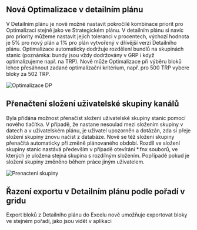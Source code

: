 ﻿---
categories: [fenix]
layout: fenix
---
## Nová Optimalizace v detailním plánu
V Detailním plánu je nově možné nastavit pokročilé kombinace priorit pro Optimalizaci stejně jako ve Strategickém plánu. 
V detailním plánu si navíc pro priority můžeme nastavit jejich toleranci v procentech, výchozí hodnota je 5% pro nový plán 
a 1% pro plán vytvořený v dřívější verzi Detailního plánu. Optimalizace automaticky dodržuje rozdělení bundlů na skupinách 
stanic (poznámka: bundy jsou vždy dodržovány v GRP i když optimalizujeme např. na TRP). Nově může Optimalizace při výběru 
bloků lehce přesáhnout zadané optimalizační kritérium, např. pro 500 TRP vybere bloky za 502 TRP.

 ![Optimalizace DP]({{site.url}}/data/optimalizace_dp.gif "Optimalizace deatailního plánu")
 
## Přenačtení složení uživatelské skupiny kanálů
 Byla přidána možnost přenačíst složení uživatelské skupiny stanic pomocí nového tlačítka. V případě, že nastane 
 nesoulad mezi složením skupiny v datech a v uživatelském plánu, je uživatel upozorněn a dotázán, zda si přeje složení 
 skupiny znovu načíst z databáze.  Nově se též složení skupiny přenačítá automaticky při změně plánovaného období.
 Rozdíl ve složení skupiny stanic nastává především v případě otevírání *.fnx souborů, ve kterých je uložena stejná skupina s rozdílným složením. 
 Popřípadě pokud je složení skupiny změněno během práce jiným uživatelem.
 
![Prenacteni skupiny]({{site.url}}/data/prenacteni_skupiny.gif "Přenačtení skupiny")

## Řazení exportu v Detailním plánu podle pořadí v gridu
 Export bloků z Detailního plánu do Excelu nově umožňuje exportovat bloky ve stejném pořadí, jako jsou vidět v aplikaci

